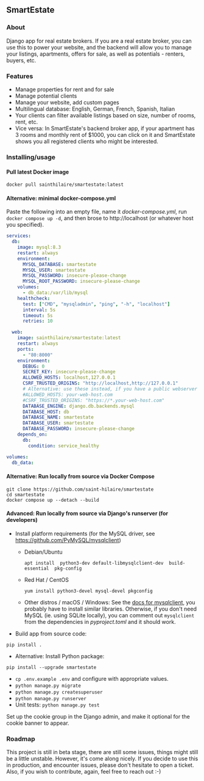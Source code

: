 ## SmartEstate

### About

Django app for real estate brokers. If you are a real estate broker, you can use this
to power your website, and the backend will allow you to manage your listings, apartments,
offers for sale, as well as potentials - renters, buyers, etc.

### Features

* Manage properties for rent and for sale
* Manage potential clients
* Manage your website, add custom pages
* Multilingual database: English, German, French, Spanish, Italian
* Your clients can filter available listings based on size, number of rooms, rent, etc.
* Vice versa: In SmartEstate's backend broker app, if your apartment has 3 rooms and monthly
  rent of $1000, you can click on it and SmartEstate shows you all registered clients who
  might be interested.

### Installing/usage

#### Pull latest Docker image

```
docker pull sainthilaire/smartestate:latest
```

#### Alternative: minimal docker-compose.yml

Paste the following into an empty file, name it _docker-compose.yml_,
run `docker compose up -d`, and then brose to http://localhost (or whatever host you specified).

```yaml
services:
  db:
    image: mysql:8.3
    restart: always
    environment:
      MYSQL_DATABASE: smartestate
      MYSQL_USER: smartestate
      MYSQL_PASSWORD: insecure-please-change
      MYSQL_ROOT_PASSWORD: insecure-please-change
    volumes:
      - db_data:/var/lib/mysql
    healthcheck:
      test: ["CMD", "mysqladmin", "ping", "-h", "localhost"]
      interval: 5s
      timeout: 5s
      retries: 10

  web:
    image: sainthilaire/smartestate:latest
    restart: always
    ports:
      - "80:8000"
    environment:
      DEBUG: 0
      SECRET_KEY: insecure-please-change
      ALLOWED_HOSTS: localhost,127.0.0.1
      CSRF_TRUSTED_ORIGINS: "http://localhost,http://127.0.0.1"
      # Alternative: use these instead, if you have a public webserver
      #ALLOWED_HOSTS: your-web-host.com
      #CSRF_TRUSTED_ORIGINS: "https://*.your-web-host.com"
      DATABASE_ENGINE: django.db.backends.mysql
      DATABASE_HOST: db
      DATABASE_NAME: smartestate
      DATABASE_USER: smartestate
      DATABASE_PASSWORD: insecure-please-change
    depends_on:
      db:
        condition: service_healthy

volumes:
  db_data:
```

#### Alternative: Run locally from source via Docker Compose

```
git clone https://github.com/saint-hilaire/smartestate
cd smartestate
docker compose up --detach --build
```

#### Advanced: Run locally from source via Django's runserver (for developers)

* Install platform requirements (for the MySQL driver, see https://github.com/PyMySQL/mysqlclient)

  - Debian/Ubuntu
    ```
    apt install  python3-dev default-libmysqlclient-dev  build-essential  pkg-config
    ```

  - Red Hat / CentOS
    ```
    yum install python3-devel mysql-devel pkgconfig
    ```

  - Other distros / macOS / Windows: See the [docs for mysqlclient](https://github.com/PyMySQL/mysqlclient), you probably have to
    install similar libraries. Otherwise, if you don't need MySQL (ie. using SQLite locally),
    you can comment out `mysqlclient` from the dependencies in _pyproject.toml_ and it should work.

* Build app from source code:
```
pip install .
```

* Alternative: Install Python package:
```
pip install --upgrade smartestate
```

* `cp .env.example .env` and configure with appropriate values.
* `python manage.py migrate`
* `python manage.py createsuperuser`
* `python manage.py runserver`
* Unit tests: `python manage.py test`

Set up the cookie group in the Django admin, and make it optional for the cookie banner to appear.

### Roadmap

This project is still in beta stage, there are still some issues, things might still be
a little unstable. However, it's come along nicely. If you decide to use this in production,
and encounter issues, please don't hesitate to open a ticket. Also, if you wish to contribute,
again, feel free to reach out :-)
